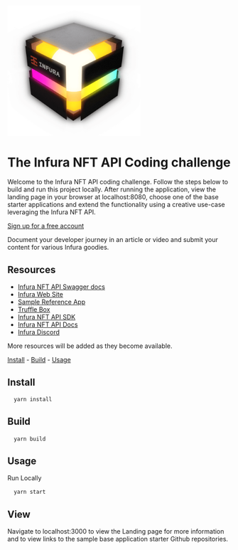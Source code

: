 <img src="src/assets/images/infurabox_open_trans_optimized.png" width="300">

# The Infura NFT API Coding challenge

Welcome to the Infura NFT API coding challenge.  Follow the steps below to build and run this project locally.  After running the application, view the landing page in your browser at localhost:8080, choose one of the base starter applications and extend the functionality using a creative use-case leveraging the Infura NFT API.  

 [Sign up for a free account](https://infura.io/register)

Document your developer journey in an article or video and submit your content for various Infura goodies.

## Resources
- [Infura NFT API Swagger docs](https://docs.api.infura.io/nft/)
- [Infura Web Site](https://infura.io)
- [Sample Reference App](https://github.com/anataliocs/Infura-NFT-Dashboard)
- [Truffle Box](https://github.com/truffle-box/nft-api-box)
- [Infura NFT API SDK](https://www.npmjs.com/package/@infura/sdk)
- [Infura NFT API Docs](https://docs.infura.io/infura/features/nft-sdk/how-to)
- [Infura Discord](https://discord.com/invite/vbx6jy6XC8)

More resources will be added as they become available.

[Install][] - [Build][] - [Usage][]

## Install
```bash
  yarn install
```
## Build
```bash
  yarn build
```

## Usage
Run Locally
```bash
  yarn start
```

## View
Navigate to localhost:3000 to view the Landing page for more information and to view links to the
sample base application starter Github repositories.

[Install]: #install
[Build]: #build
[Usage]: #usage